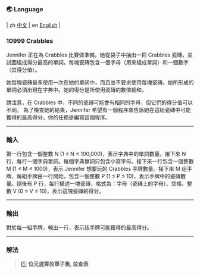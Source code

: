 ### 🌏 **Language**
| zh [中文](md10999_zh.md) | en [English](md10999_en.md) |


<aside>

### **10999 Crabbles**

Jennifer 正在為 Crabbles 比賽做準備。她從袋子中抽出一把 Crabbles 瓷磚，並試圖組成得分最高的單詞。每塊瓷磚包含一個字母（用來組成單詞）和一個數字（其得分值）。

她每塊瓷磚最多使用一次在她的單詞中，而且並不要求使用每塊瓷磚。她所形成的單詞必須出現在字典中。她的得分是所使用瓷磚的數值總和。

請注意，在 Crabbles 中，不同的瓷磚可能會有相同的字母，但它們的得分值可以不同。
為了檢查她的結果，Jennifer 希望有一個程序來告訴她在這組瓷磚中可能獲得的最高得分。你的任務是編寫這個程序。

---

### **輸入**

第一行包含一個整數 N (1 ≤ N ≤ 100,000)，表示字典中的單詞數量。接下來 N 行，每行一個字典單詞。每個字典單詞只包含小寫字母。接下來一行包含一個整數 M (1 ≤ M ≤ 1000)，表示 Jennifer 想要玩的 Crabbles 手牌數量。接下來 M 组手牌，每組手牌由一行開始，包含一個整數 P (1 ≤ P ≤ 10)，表示手牌中的瓷磚數量。隨後有 P 行，每行描述一塊瓷磚，格式為：字母（瓷磚上的字母）、空格、整數 V (0 ≤ V ≤ 10)，表示這塊瓷磚的得分。

---

### **輸出**

對於每一組手牌，輸出一行，表示該手牌可能獲得的最高得分。

---

</aside>

### 解法
> 1️⃣ **位元運算枚舉子集, 並查表**
